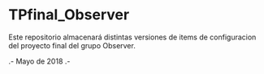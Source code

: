 # TPfinal_Observer

Este repositorio almacenará distintas versiones de items de configuracion del proyecto final del grupo Observer.

.- Mayo de 2018 .-
